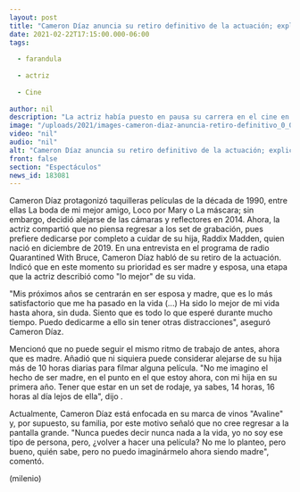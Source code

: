 ```yaml
---
layout: post
title: "Cameron Díaz anuncia su retiro definitivo de la actuación; explica los motivos"
date: 2021-02-22T17:15:00.000-06:00
tags:
  
  - farandula
  
  - actriz
  
  - Cine
  
author: nil
description: "La actriz había puesto en pausa su carrera en el cine en 2014, cinco años después se convirtió en madre de una niña. "
image: "/uploads/2021/images-cameron-diaz-anuncia-retiro-definitivo_0_0_1200_747.jpg"
video: "nil"
audio: "nil"
alt: "Cameron Díaz anuncia su retiro definitivo de la actuación; explica los motivos"
front: false
section: "Espectáculos"
news_id: 183081
---
```


Cameron Díaz protagonizó taquilleras películas de la década de 1990, entre ellas La boda de mi mejor amigo, Loco por Mary o La máscara; sin embargo, decidió alejarse de las cámaras y reflectores en 2014. Ahora, la actriz compartió que no piensa regresar a los set de grabación, pues prefiere dedicarse por completo a cuidar de su hija, Raddix Madden, quien nació en diciembre de 2019. En una entrevista en el programa de radio Quarantined With Bruce, Cameron Díaz habló de su retiro de la actuación. Indicó que en este momento su prioridad es ser madre y esposa, una etapa que la actriz describió como "lo mejor" de su vida.

"Mis próximos años se centrarán en ser esposa y madre, que es lo más satisfactorio que me ha pasado en la vida (...) Ha sido lo mejor de mi vida hasta ahora, sin duda. Siento que es todo lo que esperé durante mucho tiempo. Puedo dedicarme a ello sin tener otras distracciones", aseguró Cameron Díaz.  

Mencionó que no puede seguir el mismo ritmo de trabajo de antes, ahora que es madre. Añadió que ni siquiera puede considerar alejarse de su hija más de 10 horas diarias para filmar alguna película.  "No me imagino el hecho de ser madre, en el punto en el que estoy ahora, con mi hija en su primera año. Tener que estar en un set de rodaje, ya sabes, 14 horas, 16 horas al día lejos de ella", dijo .

Actualmente, Cameron Díaz está enfocada en su marca de vinos "Avaline" y, por supuesto, su familia, por este motivo señaló que no cree regresar a la pantalla grande.  "Nunca puedes decir nunca nada a la vida, yo no soy ese tipo de persona, pero, ¿volver a hacer una película? No me lo planteo, pero bueno, quién sabe, pero no puedo imaginármelo ahora siendo madre", comentó. 

(milenio)